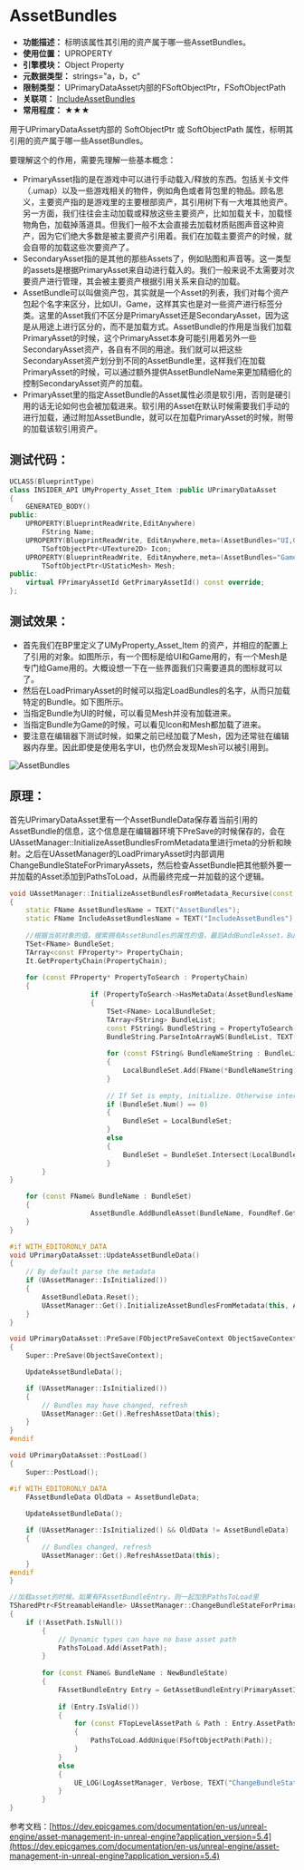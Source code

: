 ﻿# AssetBundles

- **功能描述：** 标明该属性其引用的资产属于哪一些AssetBundles。
- **使用位置：** UPROPERTY
- **引擎模块：** Object Property
- **元数据类型：** strings="a，b，c"
- **限制类型：** UPrimaryDataAsset内部的FSoftObjectPtr，FSoftObjectPath 
- **关联项：** [IncludeAssetBundles](../IncludeAssetBundles/IncludeAssetBundles.md)
- **常用程度：** ★★★

用于UPrimaryDataAsset内部的 SoftObjectPtr 或 SoftObjectPath 属性，标明其引用的资产属于哪一些AssetBundles。

要理解这个的作用，需要先理解一些基本概念：

- PrimaryAsset指的是在游戏中可以进行手动载入/释放的东西。包括关卡文件（.umap）以及一些游戏相关的物件，例如角色或者背包里的物品。顾名思义，主要资产指的是游戏里的主要根部资产，其引用树下有一大堆其他资产。另一方面，我们往往会主动加载或释放这些主要资产，比如加载关卡，加载怪物角色，加载掉落道具。但我们一般不太会直接去加载材质贴图声音这种资产，因为它们绝大多数是被主要资产引用着。我们在加载主要资产的时候，就会自带的加载这些次要资产了。
- SecondaryAsset指的是其他的那些Assets了，例如贴图和声音等。这一类型的assets是根据PrimaryAsset来自动进行载入的。我们一般来说不太需要对次要资产进行管理，其会被主要资产根据引用关系来自动的加载。
- AssetBundle可以叫做资产包，其实就是一个Asset的列表，我们对每个资产包起个名字来区分，比如UI，Game，这样其实也是对一些资产进行标签分类。这里的Asset我们不区分是PrimaryAsset还是SecondaryAsset，因为这是从用途上进行区分的，而不是加载方式。AssetBundle的作用是当我们加载PrimaryAsset的时候，这个PrimaryAsset本身可能引用着另外一些SecondaryAsset资产，各自有不同的用途。我们就可以把这些SecondaryAsset资产划分到不同的AssetBundle里，这样我们在加载PrimaryAsset的时候，可以通过额外提供AssetBundleName来更加精细化的控制SecondaryAsset资产的加载。
- PrimaryAsset里的指定AssetBundle的Asset属性必须是软引用，否则是硬引用的话无论如何也会被加载进来。软引用的Asset在默认时候需要我们手动的进行加载，通过附加AssetBundle，就可以在加载PrimaryAsset的时候，附带的加载该软引用资产。

## 测试代码：

```cpp
UCLASS(BlueprintType)
class INSIDER_API UMyProperty_Asset_Item :public UPrimaryDataAsset
{
	GENERATED_BODY()
public:
	UPROPERTY(BlueprintReadWrite,EditAnywhere)
		FString Name;
	UPROPERTY(BlueprintReadWrite, EditAnywhere,meta=(AssetBundles="UI,Game"))
		TSoftObjectPtr<UTexture2D> Icon;
	UPROPERTY(BlueprintReadWrite, EditAnywhere,meta=(AssetBundles="Game"))
		TSoftObjectPtr<UStaticMesh> Mesh;
public:
	virtual FPrimaryAssetId GetPrimaryAssetId() const override;
};
```

## 测试效果：

- 首先我们在BP里定义了UMyProperty_Asset_Item 的资产，并相应的配置上了引用的对象。如图所示，有一个图标是给UI和Game用的，有一个Mesh是专门给Game用的。大概设想一下在一些界面我们只需要道具的图标就可以了。
- 然后在LoadPrimaryAsset的时候可以指定LoadBundles的名字，从而只加载特定的Bundle。如下图所示。
- 当指定Bundle为UI的时候，可以看见Mesh并没有加载进来。
- 当指定Bundle为Game的时候，可以看见Icon和Mesh都加载了进来。
- 要注意在编辑器下测试时候，如果之前已经加载了Mesh，因为还常驻在编辑器内存里。因此即使是使用名字UI，也仍然会发现Mesh可以被引用到。

![AssetBundles](AssetBundles.jpg)

## 原理：

首先UPrimaryDataAsset里有一个AssetBundleData保存着当前引用的AssetBundle的信息，这个信息是在编辑器环境下PreSave的时候保存的，会在UAssetManager::InitializeAssetBundlesFromMetadata里进行meta的分析和映射。之后在UAssetManager的LoadPrimaryAsset时内部调用 ChangeBundleStateForPrimaryAssets，然后检查AssetBundle把其他额外要一并加载的Asset添加到PathsToLoad，从而最终完成一并加载的这个逻辑。

```cpp
void UAssetManager::InitializeAssetBundlesFromMetadata_Recursive(const UStruct* Struct, const void* StructValue, FAssetBundleData& AssetBundle, FName DebugName, TSet<const void*>& AllVisitedStructValues) const
{
	static FName AssetBundlesName = TEXT("AssetBundles");
	static FName IncludeAssetBundlesName = TEXT("IncludeAssetBundles");
	
	//根据当前对象的值，搜索拥有AssetBundles的属性的值，最后AddBundleAsset，BundleName就是设置的值，而FoundRef是引用的对象的资产路径
	TSet<FName> BundleSet;
	TArray<const FProperty*> PropertyChain;
	It.GetPropertyChain(PropertyChain);
	
	for (const FProperty* PropertyToSearch : PropertyChain)
	{
					if (PropertyToSearch->HasMetaData(AssetBundlesName))
					{
						TSet<FName> LocalBundleSet;
						TArray<FString> BundleList;
						const FString& BundleString = PropertyToSearch->GetMetaData(AssetBundlesName);
						BundleString.ParseIntoArrayWS(BundleList, TEXT(","));
	
						for (const FString& BundleNameString : BundleList)
						{
							LocalBundleSet.Add(FName(*BundleNameString));
						}
	
						// If Set is empty, initialize. Otherwise intersect
						if (BundleSet.Num() == 0)
						{
							BundleSet = LocalBundleSet;
						}
						else
						{
							BundleSet = BundleSet.Intersect(LocalBundleSet);
						}
		}
}

	for (const FName& BundleName : BundleSet)
	{
					AssetBundle.AddBundleAsset(BundleName, FoundRef.GetAssetPath());
	}
}

#if WITH_EDITORONLY_DATA
void UPrimaryDataAsset::UpdateAssetBundleData()
{
	// By default parse the metadata
	if (UAssetManager::IsInitialized())
	{
		AssetBundleData.Reset();
		UAssetManager::Get().InitializeAssetBundlesFromMetadata(this, AssetBundleData);
	}
}

void UPrimaryDataAsset::PreSave(FObjectPreSaveContext ObjectSaveContext)
{
	Super::PreSave(ObjectSaveContext);

	UpdateAssetBundleData();

	if (UAssetManager::IsInitialized())
	{
		// Bundles may have changed, refresh
		UAssetManager::Get().RefreshAssetData(this);
	}
}
#endif

void UPrimaryDataAsset::PostLoad()
{
	Super::PostLoad();

#if WITH_EDITORONLY_DATA
	FAssetBundleData OldData = AssetBundleData;
	
	UpdateAssetBundleData();

	if (UAssetManager::IsInitialized() && OldData != AssetBundleData)
	{
		// Bundles changed, refresh
		UAssetManager::Get().RefreshAssetData(this);
	}
#endif
}

//加载asset的时候，如果有FAssetBundleEntry，则一起加到PathsToLoad里
TSharedPtr<FStreamableHandle> UAssetManager::ChangeBundleStateForPrimaryAssets(const TArray<FPrimaryAssetId>& AssetsToChange, const TArray<FName>& AddBundles, const TArray<FName>& RemoveBundles, bool bRemoveAllBundles, FStreamableDelegate DelegateToCall, TAsyncLoadPriority Priority)
{
	if (!AssetPath.IsNull())
		{
			// Dynamic types can have no base asset path
			PathsToLoad.Add(AssetPath);
		}
		
		for (const FName& BundleName : NewBundleState)
		{
			FAssetBundleEntry Entry = GetAssetBundleEntry(PrimaryAssetId, BundleName);
		
			if (Entry.IsValid())
			{
				for (const FTopLevelAssetPath & Path : Entry.AssetPaths)
				{
					PathsToLoad.AddUnique(FSoftObjectPath(Path));
				}
			}
			else
			{
				UE_LOG(LogAssetManager, Verbose, TEXT("ChangeBundleStateForPrimaryAssets: No assets for bundle %s::%s"), *PrimaryAssetId.ToString(), *BundleName.ToString());
			}
		}
}
```

参考文档：[https://dev.epicgames.com/documentation/en-us/unreal-engine/asset-management-in-unreal-engine?application_version=5.4](https://dev.epicgames.com/documentation/en-us/unreal-engine/asset-management-in-unreal-engine?application_version=5.4)
